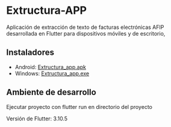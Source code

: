 # Extructura-APP

Aplicación de extracción de texto de facturas electrónicas AFIP desarrollada en Flutter para dispositivos móviles y de escritorio, 

## Instaladores
- Android: [Extructura_app.apk](https://github.com/Extructura-Proyecto-de-Grado/Extructura-APP/raw/main/installers/android/extructura_app.apk)
- Windows: [Extructura_app.exe](https://github.com/Extructura-Proyecto-de-Grado/Extructura-APP/raw/main/installers/windows/extructura_app.exe)

## Ambiente de desarrollo

Ejecutar proyecto con flutter run en directorio del proyecto

Versión de Flutter: 3.10.5


